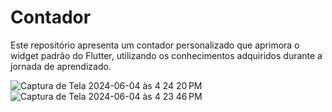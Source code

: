 
# Contador 
Este repositório apresenta um contador personalizado que aprimora o widget padrão do Flutter, utilizando os conhecimentos adquiridos durante a jornada de aprendizado.


![Captura de Tela 2024-06-04 às 4 24 20 PM](https://github.com/wisley-cesar/Aprendendo-Flutter/assets/116464094/8b06db37-cdae-4c56-b214-535f6121874d)
![Captura de Tela 2024-06-04 às 4 23 46 PM](https://github.com/wisley-cesar/Aprendendo-Flutter/assets/116464094/928f0dc7-c2bc-4bc0-ae44-f811800530ca)
